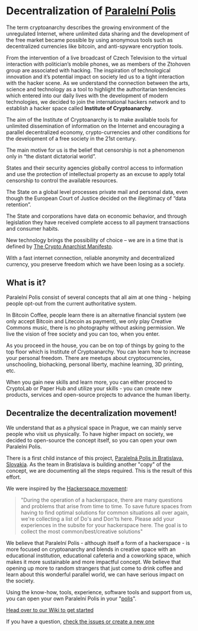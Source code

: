 # Decentralization of [Paralelní Polis](https://www.paralelnipolis.cz/o-nas/en/)

The term cryptoanarchy describes the growing environment of the
unregulated Internet, where unlimited data sharing and the development
of the free market became possible by using anonymous tools such
as decentralized currencies like bitcoin, and anti-spyware encryption
tools.

From the intervention of a live broadcast of Czech Television to
the virtual interaction with politician’s mobile phones, we as
members of the Ztohoven group are associated with hacking. The
inspiration of technological innovation and it’s potential impact
on society led us to a tight interaction with the hacker scene.
As we understand the connection between the arts, science and
technology as a tool to highlight the authoritarian tendencies which
entered into our daily lives  with the development of modern
technologies, we decided to join the international hackers network
and to establish a hacker space called **Institute of Cryptoanarchy**.

The aim of the Institute of Cryptoanarchy is to make available tools
for unlimited dissemination of information on the Internet and
encouraging a parallel decentralized economy, crypto-currencies and
other conditions for the development of a free society in the 21st
century.

The main motive for us is the belief that censorship is not a
phenomenon only in “the distant dictatorial world”.

States and their security agencies globally control access to
information and use the protection of intellectual property as an
excuse to apply total censorship to control the available resources.

The State on a global level  processes private mail and personal
data, even though the European Court of Justice decided on the
illegitimacy of “data retention”.

The State and corporations have data on economic behavior, and
through  legislation they have received  complete access to all
payment transactions and consumer habits.

New technology brings the possibility of choice – we are in a time
that is defined by [The Crypto Anarchist
Manifesto](https://www.activism.net/cypherpunk/crypto-anarchy.html).

With a fast internet connection, reliable anonymity and decentralized
currency, you preserve freedom which we have been losing as a
society.

## What is it?

Paralelní Polis consist of several concepts that all aim at one thing -
helping people opt-out from the current authoritative system.

In Bitcoin Coffee, people learn there is an alternative financial system
(we only accept Bitcoin and Litecoin as payment), we only play Creative
Commons music, there is no photography without asking permission. We
live the vision of free society and you can too, when you enter.

As you proceed in the house, you can be on top of things by going to the
top floor which is Institute of Cryptoanarchy. You can learn how to
increase your personal freedom. There are meetups about
cryptocurrencies, unschooling, biohacking, personal liberty, machine
learning, 3D printing, etc.

When you gain new skills and learn more, you can either proceed to
CryptoLab or Paper Hub and utilize your skills - you can create new
products, services and open-source projects to advance the human
liberty.

## Decentralize the decentralization movement!

We understand that as a physical space in Prague, we can mainly serve
people who visit us physically. To have higher impact on society, we
decided to open-source the concept itself, so you can open your own
Paralelni Polis.

There is a first child instance of this project, [Paralelná Polis in
Bratislava, Slovakia](https://paralelnapolis.sk/homepage/). As the team
in Bratislava is building another "copy" of the concept, we are
documenting all the steps required. This is the result of this effort.

We were inspired by the [Hackerspace
movement](https://wiki.hackerspaces.org/Documentation):

> "During the operation of a hackerspace, there are many questions and
> problems that arise from time to time. To save future spaces from having
> to find optimal solutions for common situations all over again, we're
> collecting a list of Do's and Don'ts here. Please add your experiences
> in the subsite for your hackerspace here. The goal is to collect the
> most common/best/creative solutions"

We believe that Paralelní Polis - although itself a form of a hackerspace - is
more focused on cryptoanarchy and blends in creative space with an
educational institution, educational cafeteria and a coworking space,
which makes it more sustainable and more impactful concept. We believe
that opening up more to random strangers that just come to drink coffee
and learn about this wonderful parallel world, we can have serious
impact on the society.

Using the know-how, tools, experience, software tools and support from
us, you can open your own Paralelní Polis in your
"[polis](https://en.wikipedia.org/wiki/Polis)".

[Head over to our Wiki to get started](https://github.com/ParalelniPolis/ParalelniPolis-decentralized/wiki)

If you have a question, [check the issues or create a new one](https://github.com/ParalelniPolis/ParalelniPolis-decentralized/issues)

